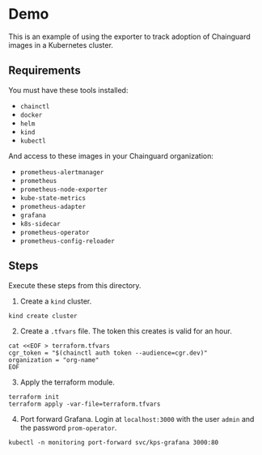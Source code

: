 # Demo

This is an example of using the exporter to track adoption of Chainguard images
in a Kubernetes cluster.

## Requirements

You must have these tools installed:

- `chainctl`
- `docker`
- `helm`
- `kind`
- `kubectl`

And access to these images in your Chainguard organization:

- `prometheus-alertmanager`
- `prometheus`
- `prometheus-node-exporter`
- `kube-state-metrics`
- `prometheus-adapter`
- `grafana`
- `k8s-sidecar`
- `prometheus-operator`
- `prometheus-config-reloader`

## Steps

Execute these steps from this directory.

1. Create a `kind` cluster.

```
kind create cluster
```

2. Create a `.tfvars` file. The token this creates is valid for an hour.

```
cat <<EOF > terraform.tfvars
cgr_token = "$(chainctl auth token --audience=cgr.dev)"
organization = "org-name"
EOF
```

3. Apply the terraform module.

```
terraform init
terraform apply -var-file=terraform.tfvars
```

4. Port forward Grafana. Login at `localhost:3000` with the user `admin` and the
   password `prom-operator`.

```
kubectl -n monitoring port-forward svc/kps-grafana 3000:80
```
